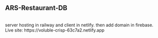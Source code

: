 ## ARS-Restaurant-DB
<br>
server hosting in railway and client in netlify. then add domain in firebase.
Live site: https://voluble-crisp-63c7a2.netlify.app

